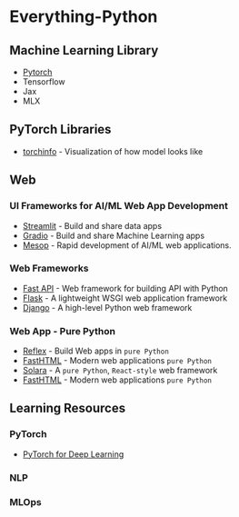 # Everything-Python

## Machine Learning Library
* [Pytorch](https://pytorch.org/)
* Tensorflow
* Jax
* MLX

## PyTorch Libraries
* [torchinfo](https://github.com/TylerYep/torchinfo) - Visualization of how model looks like

## Web
### UI Frameworks for AI/ML Web App Development
* [Streamlit](https://streamlit.io/) - Build and share data apps
* [Gradio](https://www.gradio.app/) - Build and share Machine Learning apps
* [Mesop](https://google.github.io/mesop/) - Rapid development of AI/ML web applications.

### Web Frameworks
* [Fast API](https://fastapi.tiangolo.com/) - Web framework for building API with Python
* [Flask](https://flask.palletsprojects.com/) - A lightweight WSGI web application framework
* [Django](https://www.djangoproject.com/) - A high-level Python web framework 

### Web App - Pure Python
* [Reflex](https://reflex.dev/) - Build Web apps in `pure Python`
* [FastHTML](https://fastht.ml/) - Modern web applications `pure Python`
* [Solara](https://solara.dev/) - A `pure Python`, `React-style` web framework
* [FastHTML](https://fastht.ml/) - Modern web applications `pure Python`

## Learning Resources
### PyTorch
* [PyTorch for Deep Learning](https://www.youtube.com/watch?v=Z_ikDlimN6A)

### NLP

### MLOps
